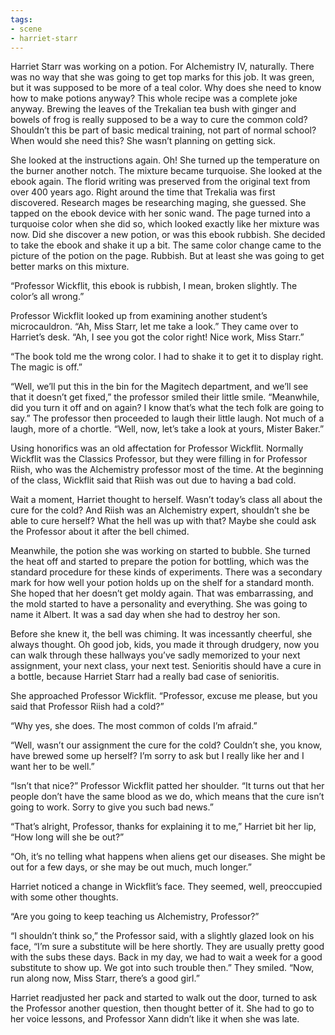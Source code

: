 ```yaml
---
tags:
- scene
- harriet-starr
---
```


Harriet Starr was working on a potion. For Alchemistry IV, naturally.
There was no way that she was going to get top marks for this job. It
was green, but it was supposed to be more of a teal color. Why does she
need to know how to make potions anyway? This whole recipe was a
complete joke anyway. Brewing the leaves of the Trekalian tea bush with
ginger and bowels of frog is really supposed to be a way to cure the
common cold? Shouldn’t this be part of basic medical training, not part
of normal school? When would she need this? She wasn’t planning on
getting sick.

She looked at the instructions again. Oh! She turned up the temperature
on the burner another notch. The mixture became turquoise. She looked at
the ebook again. The florid writing was preserved from the original text
from over 400 years ago. Right around the time that Trekalia was first
discovered. Research mages be researching maging, she guessed. She
tapped on the ebook device with her sonic wand. The page turned into a
turquoise color when she did so, which looked exactly like her mixture
was now. Did she discover a new potion, or was this ebook rubbish. She
decided to take the ebook and shake it up a bit. The same color change
came to the picture of the potion on the page. Rubbish. But at least she
was going to get better marks on this mixture.

“Professor Wickflit, this ebook is rubbish, I mean, broken slightly. The
color’s all wrong.”

Professor Wickflit looked up from examining another student’s
microcauldron. “Ah, Miss Starr, let me take a look.” They came over to
Harriet’s desk. “Ah, I see you got the color right! Nice work, Miss
Starr.”

“The book told me the wrong color. I had to shake it to get it to
display right. The magic is off.”

“Well, we’ll put this in the bin for the Magitech department, and we’ll
see that it doesn’t get fixed,” the professor smiled their little smile.
“Meanwhile, did you turn it off and on again? I know that’s what the
tech folk are going to say.” The professor then proceeded to laugh their
little laugh. Not much of a laugh, more of a chortle. “Well, now, let’s
take a look at yours, Mister Baker.”

Using honorifics was an old affectation for Professor Wickflit. Normally
Wickflit was the Classics Professor, but they were filling in for
Professor Riish, who was the Alchemistry professor most of the time. At
the beginning of the class, Wickflit said that Riish was out due to
having a bad cold.

Wait a moment, Harriet thought to herself. Wasn’t today’s class all
about the cure for the cold? And Riish was an Alchemistry expert,
shouldn’t she be able to cure herself? What the hell was up with that?
Maybe she could ask the Professor about it after the bell chimed.

Meanwhile, the potion she was working on started to bubble. She turned
the heat off and started to prepare the potion for bottling, which was
the standard procedure for these kinds of experiments. There was a
secondary mark for how well your potion holds up on the shelf for a
standard month. She hoped that her doesn’t get moldy again. That was
embarrassing, and the mold started to have a personality and everything.
She was going to name it Albert. It was a sad day when she had to
destroy her son.

Before she knew it, the bell was chiming. It was incessantly cheerful,
she always thought. Oh good job, kids, you made it through drudgery, now
you can walk through these hallways you’ve sadly memorized to your next
assignment, your next class, your next test. Senioritis should have a
cure in a bottle, because Harriet Starr had a really bad case of
senioritis.

She approached Professor Wickflit. “Professor, excuse me please, but you
said that Professor Riish had a cold?”

“Why yes, she does. The most common of colds I’m afraid.”

“Well, wasn’t our assignment the cure for the cold? Couldn’t she, you
know, have brewed some up herself? I’m sorry to ask but I really like
her and I want her to be well.”

“Isn’t that nice?” Professor Wickflit patted her shoulder. “It turns out
that her people don’t have the same blood as we do, which means that the
cure isn’t going to work. Sorry to give you such bad news.”

“That’s alright, Professor, thanks for explaining it to me,” Harriet bit
her lip, “How long will she be out?”

“Oh, it’s no telling what happens when aliens get our diseases. She
might be out for a few days, or she may be out much, much longer.”

Harriet noticed a change in Wickflit’s face. They seemed, well,
preoccupied with some other thoughts.

“Are you going to keep teaching us Alchemistry, Professor?”

“I shouldn’t think so,” the Professor said, with a slightly glazed look
on his face, “I’m sure a substitute will be here shortly. They are
usually pretty good with the subs these days. Back in my day, we had to
wait a week for a good substitute to show up. We got into such trouble
then.” They smiled. “Now, run along now, Miss Starr, there’s a good
girl.”

Harriet readjusted her pack and started to walk out the door, turned to
ask the Professor another question, then thought better of it. She had
to go to her voice lessons, and Professor Xann didn’t like it when she
was late.
